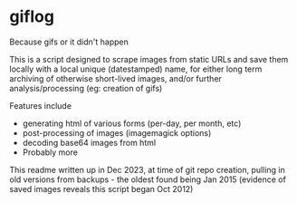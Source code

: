 # giflog

Because gifs or it didn't happen

This is a script designed to scrape images from static URLs and save them
locally with a local unique (datestamped) name, for either long term archiving
of otherwise short-lived images, and/or further analysis/processing (eg:
creation of gifs)

Features include

* generating html of various forms (per-day, per month, etc)
* post-processing of images (imagemagick options)
* decoding base64 images from html
* Probably more

This readme written up in Dec 2023, at time of git repo creation, pulling in
old versions from backups - the oldest found being Jan 2015 (evidence of saved
images reveals this script began Oct 2012)
